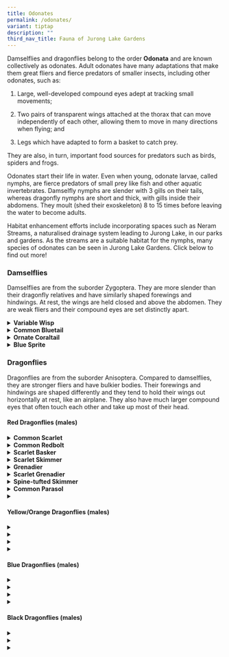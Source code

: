 ```yaml
---
title: Odonates
permalink: /odonates/
variant: tiptap
description: ""
third_nav_title: Fauna of Jurong Lake Gardens
---
```

<p>Damselflies and dragonflies belong to the order <strong>Odonata</strong> and
are known collectively as odonates. Adult odonates have many adaptations
that make them great fliers and fierce predators of smaller insects, including
other odonates, such as:</p>
<ol data-tight="true" class="tight">
<li>
<p>Large, well-developed compound eyes adept at tracking small movements;</p>
</li>
<li>
<p>Two pairs of transparent wings attached at the thorax that can move independently
of each other, allowing them to move in many directions when flying; and</p>
</li>
<li>
<p>Legs which have adapted to form a basket to catch prey.</p>
</li>
</ol>
<p>They are also, in turn, important food sources for predators such as birds,
spiders and frogs.</p>
<p>Odonates start their life in water. Even when young, odonate larvae, called
nymphs, are fierce predators of small prey like fish and other aquatic
invertebrates. Damselfly nymphs are slender with 3 gills on their tails,
whereas dragonfly nymphs are short and thick, with gills inside their abdomens.
They moult (shed their exoskeleton) 8 to 15 times before leaving the water
to become adults.</p>
<p>Habitat enhancement efforts include incorporating spaces such as Neram
Streams, a naturalised drainage system leading to Jurong Lake, in our parks
and gardens. As the streams are a suitable habitat for the nymphs, many
species of odonates can be seen in Jurong Lake Gardens.&nbsp;Click below
to find out more!</p>
<h3><strong>Damselflies</strong></h3>
<p>Damselflies are from the suborder Zygoptera. They are more slender than
their dragonfly relatives and have similarly shaped forewings and hindwings.
At rest, the wings are held closed and above the abdomen. They are weak
fliers and their compound eyes are set distinctly apart.</p>
<div data-type="detailGroup" class="isomer-accordion isomer-accordion-white">
<details class="isomer-details">
<summary><strong>Variable Wisp</strong>
</summary>
<div data-type="detailsContent" class="isomer-details-content">
<p></p>
<table style="minWidth: 50px">
<colgroup>
<col>
<col>
</colgroup>
<tbody>
<tr>
<td rowspan="1" colspan="1">
<p><strong>Scientific name:</strong>
</p>
</td>
<td rowspan="1" colspan="1">
<p><em>Agriocnemis femina</em>
</p>
</td>
</tr>
<tr>
<td rowspan="1" colspan="1">
<p><strong>Common name:</strong>
</p>
</td>
<td rowspan="1" colspan="1">
<p>Variable Wisp</p>
</td>
</tr>
<tr>
<td rowspan="1" colspan="1">
<p><strong>Family:</strong>
</p>
</td>
<td rowspan="1" colspan="1">
<p>Coenagrionidae</p>
</td>
</tr>
</tbody>
</table>
<table style="minWidth: 25px">
<colgroup>
<col>
</colgroup>
<tbody>
<tr>
<td rowspan="1" colspan="1">
<div class="isomer-image-wrapper">
<img style="box-sizing: border-box; border-style: none; display: block; max-width: 100%; height: 90px; width: 130px;" height="auto" width="100%" alt="damselfly" src="https://www.nparks.gov.sg/-/media/nparks-real-content/jlg/jlg-fauna/019-damselfly.png?h=90&amp;w=130">
</div>
<p><strong>20 mm</strong>
</p>
</td>
</tr>
</tbody>
</table>
<p><strong>What does it look like?</strong>
</p>
<p>Variable wisps are one of the smallest damselflies in Singapore. Their
wings are only about 1 cm long! It can be difficult to identify them as
their colour changes with age.</p>
<p>Before maturity, males have a greenish thorax with an orange abdomen tip.
This changes to a dark abdomen with a white thorax when mature. Females
before maturity are bright red but will become dull olive when mature.</p>
<p><strong>Habitat and Behaviour</strong>
</p>
<p>They can be found along the water’s edge and just above the grass line
in most of our parks, but a keen eye is required to spot them!</p>
</div>
</details>
<details class="isomer-details">
<summary><strong>Common Bluetail</strong>
</summary>
<div data-type="detailsContent" class="isomer-details-content">
<p></p>
<table style="minWidth: 50px">
<colgroup>
<col>
<col>
</colgroup>
<tbody>
<tr>
<td rowspan="1" colspan="1">
<p><strong>Scientific name:</strong>
</p>
</td>
<td rowspan="1" colspan="1">
<p><em>Ischnura senegalensis</em>
</p>
</td>
</tr>
<tr>
<td rowspan="1" colspan="1">
<p><strong>Common name:</strong>
</p>
</td>
<td rowspan="1" colspan="1">
<p>Common Bluetail</p>
</td>
</tr>
<tr>
<td rowspan="1" colspan="1">
<p><strong>Family:</strong>
</p>
</td>
<td rowspan="1" colspan="1">
<p>Coenagrionidae</p>
</td>
</tr>
</tbody>
</table>
<table style="minWidth: 25px">
<colgroup>
<col>
</colgroup>
<tbody>
<tr>
<td rowspan="1" colspan="1">
<div class="isomer-image-wrapper">
<img style="box-sizing: border-box; border-style: none; display: block; max-width: 100%; height: 90px; width: 130px; text-align: center;" height="auto" width="100%" alt="damselfly" src="https://www.nparks.gov.sg/-/media/nparks-real-content/jlg/jlg-fauna/019-damselfly.png?h=90&amp;w=130">
</div>
<p><strong>28–30 mm</strong>
</p>
</td>
</tr>
</tbody>
</table>
<p><strong>What does it look like?</strong>
</p>
<p>Males can be easily identified by their green thorax and blue abdomen
tip. Females come in a variety of colours, but the most common is a golden
orange thorax. Sometimes, females can look similar to males too!</p>
<p><strong>Habitat and Behaviour</strong>
</p>
<p>They thrive in disturbed and open habitats and can be seen in almost all
the ponds in our parks and gardens. They range widely from Africa and Asia
to the island of New Guinea.</p>
</div>
</details>
<details class="isomer-details">
<summary><strong>Ornate Coraltail</strong>
</summary>
<div data-type="detailsContent" class="isomer-details-content">
<p></p>
<table style="minWidth: 50px">
<colgroup>
<col>
<col>
</colgroup>
<tbody>
<tr>
<td rowspan="1" colspan="1">
<p><strong>Scientific name:</strong>
</p>
</td>
<td rowspan="1" colspan="1">
<p><em>Ceriagrion cerinorubellum</em>
</p>
</td>
</tr>
<tr>
<td rowspan="1" colspan="1">
<p><strong>Common name:</strong>
</p>
</td>
<td rowspan="1" colspan="1">
<p>Ornate Coraltail</p>
</td>
</tr>
<tr>
<td rowspan="1" colspan="1">
<p><strong>Family:</strong>
</p>
</td>
<td rowspan="1" colspan="1">
<p>Coenagrionidae</p>
</td>
</tr>
</tbody>
</table>
<table style="minWidth: 25px">
<colgroup>
<col>
</colgroup>
<tbody>
<tr>
<td rowspan="1" colspan="1">
<div class="isomer-image-wrapper">
<img style="box-sizing: border-box; border-style: none; display: block; max-width: 100%; height: 90px; width: 130px; text-align: center;" height="auto" width="100%" alt="damselfly" src="https://www.nparks.gov.sg/-/media/nparks-real-content/jlg/jlg-fauna/019-damselfly.png?h=90&amp;w=130">
</div>
<p><strong>35–38&nbsp;mm</strong>
</p>
</td>
</tr>
</tbody>
</table>
<p><strong>What does it look like?</strong>
</p>
<p>The Ornate Coraltail is a common damselfly that is easily identified by
its bluish green thorax and dark abdomen with an orange tip. Females look
similar to males.</p>
<p><strong>Habitat and Behaviour</strong>
</p>
<p>Any vegetated pond is suitable for this adaptable species. They are distributed
across the Indian subcontinent and Southeast Asia.</p>
</div>
</details>
<details class="isomer-details">
<summary><strong>Blue Sprite</strong>
</summary>
<div data-type="detailsContent" class="isomer-details-content">
<p></p>
<table style="minWidth: 50px">
<colgroup>
<col>
<col>
</colgroup>
<tbody>
<tr>
<td rowspan="1" colspan="1">
<p><strong>Scientific name:</strong>
</p>
</td>
<td rowspan="1" colspan="1">
<p><em>Pseudagrion microcephalum</em>
</p>
</td>
</tr>
<tr>
<td rowspan="1" colspan="1">
<p><strong>Common name:</strong>
</p>
</td>
<td rowspan="1" colspan="1">
<p>Blue Sprite</p>
</td>
</tr>
<tr>
<td rowspan="1" colspan="1">
<p><strong>Family:</strong>
</p>
</td>
<td rowspan="1" colspan="1">
<p>Coenagrionidae</p>
</td>
</tr>
</tbody>
</table>
<table style="minWidth: 25px">
<colgroup>
<col>
</colgroup>
<tbody>
<tr>
<td rowspan="1" colspan="1">
<div class="isomer-image-wrapper">
<img style="box-sizing: border-box; border-style: none; display: block; max-width: 100%; height: 90px; width: 130px; text-align: center;" height="auto" width="100%" alt="damselfly" src="https://www.nparks.gov.sg/-/media/nparks-real-content/jlg/jlg-fauna/019-damselfly.png?h=90&amp;w=130">
</div>
<p><strong>35–38&nbsp;mm</strong>
</p>
</td>
</tr>
</tbody>
</table>
<p><strong>What does it look like?</strong>
</p>
<p>The males of this damselfly are sky blue with black bands on their thorax.
Females are generally pale brown with thin streaks of blue on their thorax.</p>
<p><strong>Habitat and Behaviour</strong>
</p>
<p>This species is highly adaptable and common in our urban wetlands. They
can be spotted perching on vegetation or twigs, or flying just above the
water’s surface.</p>
</div>
</details>
</div>
<h3><strong>Dragonflies</strong></h3>
<p>Dragonflies are from the suborder Anisoptera. Compared to damselflies,
they are stronger fliers and have bulkier bodies. Their forewings and hindwings
are shaped differently and they tend to hold their wings out horizontally
at rest, like an airplane. They also have much larger compound eyes that
often touch each other and take up most of their head.</p>
<p></p>
<h4><strong>Red Dragonflies (males)</strong></h4>
<div data-type="detailGroup" class="isomer-accordion isomer-accordion-white">
<details class="isomer-details">
<summary><strong>Common Scarlet</strong>
</summary>
<div data-type="detailsContent" class="isomer-details-content">
<p>
<br>
</p>
<table style="minWidth: 50px">
<colgroup>
<col>
<col>
</colgroup>
<tbody>
<tr>
<td rowspan="1" colspan="1">
<p><strong>Scientific name:</strong>
</p>
</td>
<td rowspan="1" colspan="1">
<p><em>Crocothemis servilia</em>
</p>
</td>
</tr>
<tr>
<td rowspan="1" colspan="1">
<p><strong>Common name:</strong>
</p>
</td>
<td rowspan="1" colspan="1">
<p>Common Scarlet</p>
</td>
</tr>
<tr>
<td rowspan="1" colspan="1">
<p><strong>Family:</strong>
</p>
</td>
<td rowspan="1" colspan="1">
<p>Libellulidae</p>
</td>
</tr>
</tbody>
</table>
<p>
<br>
</p>
<table style="minWidth: 25px">
<colgroup>
<col>
</colgroup>
<tbody>
<tr>
<td rowspan="1" colspan="1">
<div class="isomer-image-wrapper">
<img style="box-sizing: border-box; border-style: none; display: block; max-width: 100%; height: 69px; width: 100px;" height="69" width="100" alt="odonate" src="https://www.nparks.gov.sg/-/media/nparks-real-content/jlg/jlg-fauna/017-odonate.png?h=69&amp;w=100">
</div>
<p><strong>40–43 mm</strong>
</p>
</td>
</tr>
</tbody>
</table>
<p><strong>What does it look like?</strong>
</p>
<p>This is one of the larger species of red dragonflies and is very common
in Jurong Lake Gardens. The males are red from head to tail, including
their eyes. They are easily confused with the Common Redbolt but can be
distinguished from the latter by the distinctive dark line along the top
of its abdomen. The females are light brown with the same distinctive line.</p>
<p><strong>Habitat and Behaviour</strong>
</p>
<p>These sun-loving dragonflies can be commonly seen in our parks as well
as other open habitats like freshwater marshes. They range from the Middle
East throughout tropical and subtropical Asia, to New Guinea in the east.
<br>
</p>
</div>
</details>
<details class="isomer-details">
<summary><strong>Common Redbolt</strong>
</summary>
<div data-type="detailsContent" class="isomer-details-content">
<p></p>
<table style="minWidth: 50px">
<colgroup>
<col>
<col>
</colgroup>
<tbody>
<tr>
<td rowspan="1" colspan="1">
<p><strong>Scientific name:</strong>
</p>
</td>
<td rowspan="1" colspan="1">
<p><em>Rhodothemis rufa</em>
</p>
</td>
</tr>
<tr>
<td rowspan="1" colspan="1">
<p><strong>Common name:</strong>
</p>
</td>
<td rowspan="1" colspan="1">
<p>Common Redbolt</p>
</td>
</tr>
<tr>
<td rowspan="1" colspan="1">
<p><strong>Family:</strong>
</p>
</td>
<td rowspan="1" colspan="1">
<p>Libellulidae</p>
</td>
</tr>
</tbody>
</table>
<p>
<br>
</p>
<table style="minWidth: 25px">
<colgroup>
<col>
</colgroup>
<tbody>
<tr>
<td rowspan="1" colspan="1">
<div class="isomer-image-wrapper">
<img style="box-sizing: border-box; border-style: none; display: block; max-width: 100%; height: 69px; width: 100px;" height="69" width="100" alt="odonate" src="https://www.nparks.gov.sg/-/media/nparks-real-content/jlg/jlg-fauna/017-odonate.png?h=69&amp;w=100">
</div>
<p><strong>41–44 mm</strong>
</p>
</td>
</tr>
</tbody>
</table>
<p><strong>What does it look like?</strong>
</p>
<p>Male Common Redbolts are red throughout with a thick pale band on their
thorax. Females are brown with a bright yellow band on their thorax that
extends midway down the abdomen. It looks similar to the Common Scarlet
but lacks the distinct dark band along the abdomen.</p>
<p><strong>Habitat and Behaviour</strong>
</p>
<p>This sun-loving species is found in open habitats like freshwater marshes
and flooded grasslands. They are widespread in tropical Asia, ranging from
western India and Sri Lanka to the Solomon Islands.</p>
</div>
</details>
<details class="isomer-details">
<summary><strong>Scarlet Basker</strong>
</summary>
<div data-type="detailsContent" class="isomer-details-content">
<p></p>
<table style="minWidth: 50px">
<colgroup>
<col>
<col>
</colgroup>
<tbody>
<tr>
<td rowspan="1" colspan="1">
<p><strong>Scientific name:</strong>
</p>
</td>
<td rowspan="1" colspan="1">
<p><em>Urothemis signata</em>
</p>
</td>
</tr>
<tr>
<td rowspan="1" colspan="1">
<p><strong>Common name:</strong>
</p>
</td>
<td rowspan="1" colspan="1">
<p>Scarlet Basker</p>
</td>
</tr>
<tr>
<td rowspan="1" colspan="1">
<p><strong>Family:</strong>
</p>
</td>
<td rowspan="1" colspan="1">
<p>Libellulidae</p>
</td>
</tr>
</tbody>
</table>
<p>
<br>
</p>
<table style="minWidth: 25px">
<colgroup>
<col>
</colgroup>
<tbody>
<tr>
<td rowspan="1" colspan="1">
<div class="isomer-image-wrapper">
<img style="box-sizing: border-box; border-style: none; display: block; max-width: 100%; height: 69px; width: 100px;" height="69" width="100" alt="odonate" src="https://www.nparks.gov.sg/-/media/nparks-real-content/jlg/jlg-fauna/017-odonate.png?h=69&amp;w=100">
</div>
<p><strong>42–45 mm</strong>
</p>
</td>
</tr>
</tbody>
</table>
<p><strong>What does it look like?</strong>
</p>
<p>Male Scarlet Baskers have red eyes, thoraxes and abdomens with a brown
patch at the base of their hindwings. Females are, in contrast, light
<a rel="noopener noreferrer nofollow" target="_blank">yellowish brown&nbsp;</a>with a pale amber patch at the base of their
hindwings. They are identified by two diamond-shaped spots at the ends
of their abdomens.</p>
<p><strong>Habitat and Behaviour</strong>
</p>
<p>It is found in ponds in open habitats throughout Singapore. This active
dragonfly is often seen fighting other odonates that intrude into their
territory. It is widespread, occurring from the Indian subcontinent and
Southeast Asia to eastern Australia.</p>
</div>
</details>
<details class="isomer-details">
<summary><strong>Scarlet Skimmer</strong>
</summary>
<div data-type="detailsContent" class="isomer-details-content">
<p></p>
<table style="minWidth: 50px">
<colgroup>
<col>
<col>
</colgroup>
<tbody>
<tr>
<td rowspan="1" colspan="1">
<p><strong>Scientific name:</strong>
</p>
</td>
<td rowspan="1" colspan="1">
<p><em>Orthetrum testaceum</em>
</p>
</td>
</tr>
<tr>
<td rowspan="1" colspan="1">
<p><strong>Common name:</strong>
</p>
</td>
<td rowspan="1" colspan="1">
<p>Scarlet Skimmer</p>
</td>
</tr>
<tr>
<td rowspan="1" colspan="1">
<p><strong>Family:</strong>
</p>
</td>
<td rowspan="1" colspan="1">
<p>Libellulidae</p>
</td>
</tr>
</tbody>
</table>
<p>
<br>
</p>
<table style="minWidth: 25px">
<colgroup>
<col>
</colgroup>
<tbody>
<tr>
<td rowspan="1" colspan="1">
<div class="isomer-image-wrapper">
<img style="box-sizing: border-box; border-style: none; display: block; max-width: 100%; height: 69px; width: 100px;" height="69" width="100" alt="odonate" src="https://www.nparks.gov.sg/-/media/nparks-real-content/jlg/jlg-fauna/017-odonate.png?h=69&amp;w=100">
</div>
<p><strong>43–48 mm</strong>
</p>
</td>
</tr>
</tbody>
</table>
<p><strong>What does it look like?</strong>
</p>
<p>Males have an orange brown thorax and red abdomen with light brownish
grey eyes. They also have an amber patch at the base of their hindwings.
Females are <a rel="noopener noreferrer nofollow" target="_blank">yellowish brown </a>and
lack the patch on their hindwings.</p>
<p><strong>Habitat and Behaviour</strong>
</p>
<p>They inhabit open wetlands like drains, ponds and marshes.</p>
</div>
</details>
<details class="isomer-details">
<summary><strong>Grenadier</strong>
</summary>
<div data-type="detailsContent" class="isomer-details-content">
<p></p>
<table style="minWidth: 50px">
<colgroup>
<col>
<col>
</colgroup>
<tbody>
<tr>
<td rowspan="1" colspan="1">
<p><strong>Scientific name:</strong>
</p>
</td>
<td rowspan="1" colspan="1">
<p><em>Agrionoptera insignis</em>
</p>
</td>
</tr>
<tr>
<td rowspan="1" colspan="1">
<p><strong>Common name:</strong>
</p>
</td>
<td rowspan="1" colspan="1">
<p>Grenadier</p>
</td>
</tr>
<tr>
<td rowspan="1" colspan="1">
<p><strong>Family:</strong>
</p>
</td>
<td rowspan="1" colspan="1">
<p>Libellulidae</p>
</td>
</tr>
</tbody>
</table>
<p>
<br>
</p>
<table style="minWidth: 25px">
<colgroup>
<col>
</colgroup>
<tbody>
<tr>
<td rowspan="1" colspan="1">
<div class="isomer-image-wrapper">
<img style="box-sizing: border-box; border-style: none; display: block; max-width: 100%; height: 69px; width: 100px;" height="69" width="100" alt="odonate" src="https://www.nparks.gov.sg/-/media/nparks-real-content/jlg/jlg-fauna/017-odonate.png?h=69&amp;w=100">
</div>
<p><strong>37–41 mm</strong>
</p>
</td>
</tr>
</tbody>
</table>
<p><strong>What does it look like?</strong>
</p>
<p>The Grenadier has a blotchy or mottled yellow thorax and a slender abdomen
that is red except for the black tip. Males and females look similar. It
can be challenging to distinguish the Grenadier from the Scarlet Grenadier,
which is larger and has a different abdomen shape and thorax colouration.</p>
<p><strong>Habitat and Behaviour</strong>
</p>
<p>This species is associated with forested habitats and generally perches
in shady areas. It has been recorded in the nature reserves, various nature
parks and wooded areas of Jurong Lake Gardens. It has a wide range across
tropical Asia and Australasia.</p>
</div>
</details>
<details class="isomer-details">
<summary><strong>Scarlet Grenadier</strong>
</summary>
<div data-type="detailsContent" class="isomer-details-content">
<p></p>
<table style="minWidth: 50px">
<colgroup>
<col>
<col>
</colgroup>
<tbody>
<tr>
<td rowspan="1" colspan="1">
<p><strong>Scientific name:</strong>
</p>
</td>
<td rowspan="1" colspan="1">
<p><em>Lathrecista asiatica</em>
</p>
</td>
</tr>
<tr>
<td rowspan="1" colspan="1">
<p><strong>Common name:</strong>
</p>
</td>
<td rowspan="1" colspan="1">
<p>Scarlet Grenadier</p>
</td>
</tr>
<tr>
<td rowspan="1" colspan="1">
<p><strong>Family:</strong>
</p>
</td>
<td rowspan="1" colspan="1">
<p>Libellulidae</p>
</td>
</tr>
</tbody>
</table>
<p>
<br>
</p>
<table style="minWidth: 25px">
<colgroup>
<col>
</colgroup>
<tbody>
<tr>
<td rowspan="1" colspan="1">
<div class="isomer-image-wrapper">
<img style="box-sizing: border-box; border-style: none; display: block; max-width: 100%; height: 69px; width: 100px;" height="69" width="100" alt="odonate" src="https://www.nparks.gov.sg/-/media/nparks-real-content/jlg/jlg-fauna/017-odonate.png?h=69&amp;w=100">
</div>
<p><strong>44–47 mm</strong>
</p>
</td>
</tr>
</tbody>
</table>
<p><strong>What does it look like?</strong>
</p>
<p>The Scarlet Grenadier has a narrow abdomen. Males have an entirely red
abdomen except for the last segment which is black. Their thorax is dark
brown with yellow stripes on the sides. Females have a brownish red abdomen.</p>
<p><strong>Habitat and Behaviour</strong>
</p>
<p>This species prefers forested areas and is usually seen perched around
forest clearings surveying <a rel="noopener noreferrer nofollow" target="_blank">their surroundings&nbsp;</a>for
prey.</p>
</div>
</details>
<details class="isomer-details">
<summary><strong>Spine-tufted Skimmer</strong>
</summary>
<div data-type="detailsContent" class="isomer-details-content">
<p></p>
<table style="minWidth: 50px">
<colgroup>
<col>
<col>
</colgroup>
<tbody>
<tr>
<td rowspan="1" colspan="1">
<p><strong>Scientific name:</strong>
</p>
</td>
<td rowspan="1" colspan="1">
<p><em>Orthetrum chrysis</em>
</p>
</td>
</tr>
<tr>
<td rowspan="1" colspan="1">
<p><strong>Common name:</strong>
</p>
</td>
<td rowspan="1" colspan="1">
<p>Spine-tufted Skimmer</p>
</td>
</tr>
<tr>
<td rowspan="1" colspan="1">
<p><strong>Family:</strong>
</p>
</td>
<td rowspan="1" colspan="1">
<p>Libellulidae</p>
</td>
</tr>
</tbody>
</table>
<p>
<br>
</p>
<table style="minWidth: 25px">
<colgroup>
<col>
</colgroup>
<tbody>
<tr>
<td rowspan="1" colspan="1">
<div class="isomer-image-wrapper">
<img style="box-sizing: border-box; border-style: none; display: block; max-width: 100%; height: 69px; width: 100px;" height="69" width="100" alt="odonate" src="https://www.nparks.gov.sg/-/media/nparks-real-content/jlg/jlg-fauna/017-odonate.png?h=69&amp;w=100">
</div>
<p><strong>41–48 mm</strong>
</p>
</td>
</tr>
</tbody>
</table>
<p><strong>What does it look like?</strong>
</p>
<p>Males have a dark brown thorax and red abdomen. Females are reddish brown.
They are often mistaken for the Scarlet Skimmer but have a dark thorax
instead of being completely red or orange brown.</p>
<p><strong>Habitat and Behaviour</strong>
</p>
<p>They are common in our parks and widespread in tropical Asia.</p>
</div>
</details>
<details class="isomer-details">
<summary><strong>Common Parasol</strong>
</summary>
<div data-type="detailsContent" class="isomer-details-content">
<p></p>
<table style="minWidth: 50px">
<colgroup>
<col>
<col>
</colgroup>
<tbody>
<tr>
<td rowspan="1" colspan="1">
<p><strong>Scientific name:</strong>
</p>
</td>
<td rowspan="1" colspan="1">
<p><em>Neurothemis fluctuans</em>
</p>
</td>
</tr>
<tr>
<td rowspan="1" colspan="1">
<p><strong>Common name:</strong>
</p>
</td>
<td rowspan="1" colspan="1">
<p>Common Parasol</p>
</td>
</tr>
<tr>
<td rowspan="1" colspan="1">
<p><strong>Family:</strong>
</p>
</td>
<td rowspan="1" colspan="1">
<p>Libellulidae</p>
</td>
</tr>
</tbody>
</table>
<p>
<br>
</p>
<table style="minWidth: 25px">
<colgroup>
<col>
</colgroup>
<tbody>
<tr>
<td rowspan="1" colspan="1">
<div class="isomer-image-wrapper">
<img style="box-sizing: border-box; border-style: none; display: block; max-width: 100%; height: 69px; width: 100px;" height="69" width="100" alt="odonate" src="https://www.nparks.gov.sg/-/media/nparks-real-content/jlg/jlg-fauna/017-odonate.png?h=69&amp;w=100">
</div>
<p><strong>30–34 mm</strong>
</p>
</td>
</tr>
</tbody>
</table>
<p><strong>What does it look like?</strong>
</p>
<p>Males are striking and have a reddish brown thorax and abdomen with maroon
wings that have transparent tips. Females are duller in colour with clear
wings. Immature males look similar to females except for their wing markings.</p>
<p><strong>Habitat and Behaviour</strong>
</p>
<p>It is widespread across tropical Asia. It is the most common dragonfly
in Singapore, even frequenting places that are far from a water source.</p>
</div>
</details>
<details class="isomer-details">
<summary></summary>
<div data-type="detailsContent" class="isomer-details-content">
<p></p>
</div>
</details>
</div>
<h4><strong>Yellow/Orange Dragonflies (males)</strong></h4>
<div data-type="detailGroup" class="isomer-accordion isomer-accordion-white">
<details class="isomer-details">
<summary></summary>
<div data-type="detailsContent" class="isomer-details-content">
<p>
<br>
</p>
</div>
</details>
<details class="isomer-details">
<summary></summary>
<div data-type="detailsContent" class="isomer-details-content">
<p></p>
</div>
</details>
<details class="isomer-details">
<summary></summary>
<div data-type="detailsContent" class="isomer-details-content">
<p></p>
</div>
</details>
<details class="isomer-details">
<summary></summary>
<div data-type="detailsContent" class="isomer-details-content">
<p></p>
</div>
</details>
</div>
<h4><strong>Blue Dragonflies (males)</strong></h4>
<div data-type="detailGroup" class="isomer-accordion isomer-accordion-white">
<details class="isomer-details">
<summary></summary>
<div data-type="detailsContent" class="isomer-details-content">
<p>
<br>
</p>
</div>
</details>
<details class="isomer-details">
<summary></summary>
<div data-type="detailsContent" class="isomer-details-content">
<p></p>
</div>
</details>
<details class="isomer-details">
<summary></summary>
<div data-type="detailsContent" class="isomer-details-content">
<p></p>
</div>
</details>
<details class="isomer-details">
<summary></summary>
<div data-type="detailsContent" class="isomer-details-content">
<p></p>
</div>
</details>
</div>
<h4><strong>Black Dragonflies (males)</strong></h4>
<div data-type="detailGroup" class="isomer-accordion isomer-accordion-white">
<details class="isomer-details">
<summary></summary>
<div data-type="detailsContent" class="isomer-details-content">
<p>
<br>
</p>
</div>
</details>
<details class="isomer-details">
<summary></summary>
<div data-type="detailsContent" class="isomer-details-content">
<p></p>
</div>
</details>
<details class="isomer-details">
<summary></summary>
<div data-type="detailsContent" class="isomer-details-content">
<p></p>
</div>
</details>
</div>
<p></p>